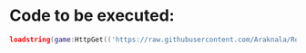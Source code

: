 # Code to be executed:
```lua
loadstring(game:HttpGet(('https://raw.githubusercontent.com/Araknala/Roblox/Exploits/Fullbright/main/mainLocalScript.lua'), true))()
```
